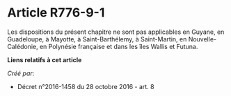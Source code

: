 # Article R776-9-1

Les dispositions du présent chapitre ne sont pas applicables en Guyane, en Guadeloupe, à Mayotte, à Saint-Barthélemy, à
Saint-Martin, en Nouvelle-Calédonie, en Polynésie française et dans les îles Wallis et Futuna.

**Liens relatifs à cet article**

_Créé par_:

  - Décret n°2016-1458 du 28 octobre 2016 - art. 8

